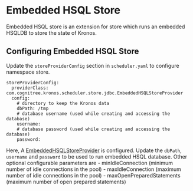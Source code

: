 # Embedded HSQL Store

Embedded HSQL store is an extension for store which runs an embedded HSQLDB to store the state of Kronos.

## Configuring Embedded HSQL Store

Update the `storeProviderConfig` section in `scheduler.yaml` to configure namespace store.

```
storeProviderConfig:
  providerClass: com.cognitree.kronos.scheduler.store.jdbc.EmbeddedHSQLStoreProvider
  config:
    # directory to keep the Kronos data
    dbPath: /tmp
    # database username (used while creating and accessing the database)
    username:
    # database password (used while creating and accessing the database)
    password:
```

Here, A [EmbeddedHSQLStoreProvider](src/main/java/com/cognitree/kronos/scheduler/store/jdbc/EmbeddedHSQLStoreProvider.java) is configured. Update the `dbPath`, `username` and `password` to be used to run embedded HSQL database.
Other optional configurable parameters are
    - minIdleConnection (minimum number of idle connections in the pool)
    - maxIdleConnection (maximum number of idle connections in the pool)
    - maxOpenPreparedStatements (maximum number of open prepared statements)